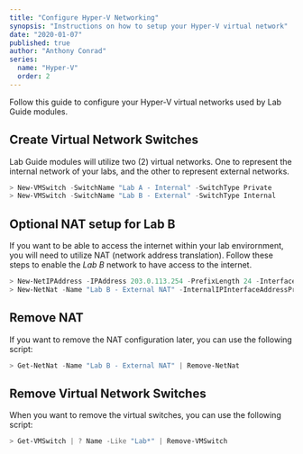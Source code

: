 ```yaml
---
title: "Configure Hyper-V Networking"
synopsis: "Instructions on how to setup your Hyper-V virtual network"
date: "2020-01-07"
published: true
author: "Anthony Conrad"
series: 
  name: "Hyper-V"
  order: 2
---
```


Follow this guide to configure your Hyper-V virtual networks used by Lab Guide modules.

## Create Virtual Network Switches

Lab Guide modules will utilize two (2) virtual networks. One to represent the internal network of your labs, and the other to represent external networks.

```PowerShell
> New-VMSwitch -SwitchName "Lab A - Internal" -SwitchType Private
> New-VMSwitch -SwitchName "Lab B - External" -SwitchType Internal
```

## Optional NAT setup for Lab B

If you want to be able to access the internet within your lab envirornment, you will need to utilize NAT (network address translation). Follow these steps to enable the *Lab B* network to have access to the internet.

```PowerShell
> New-NetIPAddress -IPAddress 203.0.113.254 -PrefixLength 24 -InterfaceAlias "Lab B - External"
> New-NetNat -Name "Lab B - External NAT" -InternalIPInterfaceAddressPrefix 203.0.113.0/24
```

## Remove NAT

If you want to remove the NAT configuration later, you can use the following script:

```PowerShell
> Get-NetNat -Name "Lab B - External NAT" | Remove-NetNat
```

## Remove Virtual Network Switches

When you want to remove the virtual switches, you can use the following script:

```PowerShell
> Get-VMSwitch | ? Name -Like "Lab*" | Remove-VMSwitch
```
